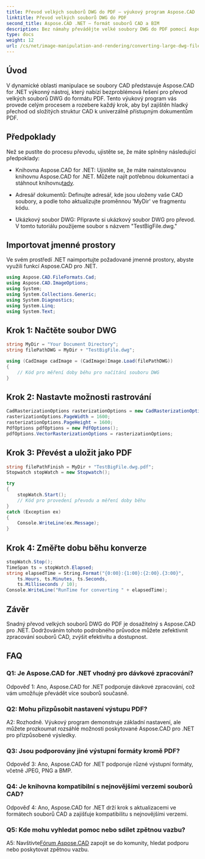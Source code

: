 ```yaml
---
title: Převod velkých souborů DWG do PDF – výukový program Aspose.CAD
linktitle: Převod velkých souborů DWG do PDF
second_title: Aspose.CAD .NET – formát souborů CAD a BIM
description: Bez námahy převádějte velké soubory DWG do PDF pomocí Aspose.CAD pro .NET. Zefektivněte své procesy CAD pomocí tohoto podrobného návodu.
type: docs
weight: 12
url: /cs/net/image-manipulation-and-rendering/converting-large-dwg-files-to-pdf/
---
```

## Úvod

V dynamické oblasti manipulace se soubory CAD představuje Aspose.CAD for .NET výkonný nástroj, který nabízí bezproblémová řešení pro převod velkých souborů DWG do formátu PDF. Tento výukový program vás provede celým procesem a rozebere každý krok, aby byl zajištěn hladký přechod od složitých struktur CAD k univerzálně přístupným dokumentům PDF.

## Předpoklady

Než se pustíte do procesu převodu, ujistěte se, že máte splněny následující předpoklady:

- Knihovna Aspose.CAD for .NET: Ujistěte se, že máte nainstalovanou knihovnu Aspose.CAD for .NET. Můžete najít potřebnou dokumentaci a stáhnout knihovnu[tady](https://reference.aspose.com/cad/net/).

- Adresář dokumentů: Definujte adresář, kde jsou uloženy vaše CAD soubory, a podle toho aktualizujte proměnnou 'MyDir' ve fragmentu kódu.

- Ukázkový soubor DWG: Připravte si ukázkový soubor DWG pro převod. V tomto tutoriálu použijeme soubor s názvem "TestBigFile.dwg."

## Importovat jmenné prostory

Ve svém prostředí .NET naimportujte požadované jmenné prostory, abyste využili funkcí Aspose.CAD pro .NET.

```csharp
using Aspose.CAD.FileFormats.Cad;
using Aspose.CAD.ImageOptions;
using System;
using System.Collections.Generic;
using System.Diagnostics;
using System.Linq;
using System.Text;
```

## Krok 1: Načtěte soubor DWG

```csharp
string MyDir = "Your Document Directory";
string filePathDWG = MyDir + "TestBigFile.dwg";

using (CadImage cadImage = (CadImage)Image.Load(filePathDWG))
{
    // Kód pro měření doby běhu pro načítání souboru DWG
}
```

## Krok 2: Nastavte možnosti rastrování

```csharp
CadRasterizationOptions rasterizationOptions = new CadRasterizationOptions();
rasterizationOptions.PageWidth = 1600;
rasterizationOptions.PageHeight = 1600;
PdfOptions pdfOptions = new PdfOptions();
pdfOptions.VectorRasterizationOptions = rasterizationOptions;
```

## Krok 3: Převést a uložit jako PDF

```csharp
string filePathFinish = MyDir + "TestBigFile.dwg.pdf";
Stopwatch stopWatch = new Stopwatch();

try
{
    stopWatch.Start();
    // Kód pro provedení převodu a měření doby běhu
}
catch (Exception ex)
{
    Console.WriteLine(ex.Message);
}
```

## Krok 4: Změřte dobu běhu konverze

```csharp
stopWatch.Stop();
TimeSpan ts = stopWatch.Elapsed;
string elapsedTime = String.Format("{0:00}:{1:00}:{2:00}.{3:00}",
    ts.Hours, ts.Minutes, ts.Seconds,
    ts.Milliseconds / 10);
Console.WriteLine("RunTime for converting " + elapsedTime);
```

## Závěr

Snadný převod velkých souborů DWG do PDF je dosažitelný s Aspose.CAD pro .NET. Dodržováním tohoto podrobného průvodce můžete zefektivnit zpracování souborů CAD, zvýšit efektivitu a dostupnost.

## FAQ

### Q1: Je Aspose.CAD for .NET vhodný pro dávkové zpracování?

Odpověď 1: Ano, Aspose.CAD for .NET podporuje dávkové zpracování, což vám umožňuje převádět více souborů současně.

### Q2: Mohu přizpůsobit nastavení výstupu PDF?

A2: Rozhodně. Výukový program demonstruje základní nastavení, ale můžete prozkoumat rozsáhlé možnosti poskytované Aspose.CAD pro .NET pro přizpůsobené výsledky.

### Q3: Jsou podporovány jiné výstupní formáty kromě PDF?

Odpověď 3: Ano, Aspose.CAD for .NET podporuje různé výstupní formáty, včetně JPEG, PNG a BMP.

### Q4: Je knihovna kompatibilní s nejnovějšími verzemi souborů CAD?

Odpověď 4: Ano, Aspose.CAD for .NET drží krok s aktualizacemi ve formátech souborů CAD a zajišťuje kompatibilitu s nejnovějšími verzemi.

### Q5: Kde mohu vyhledat pomoc nebo sdílet zpětnou vazbu?

A5: Navštivte[Fórum Aspose.CAD](https://forum.aspose.com/c/cad/19) zapojit se do komunity, hledat podporu nebo poskytovat zpětnou vazbu.